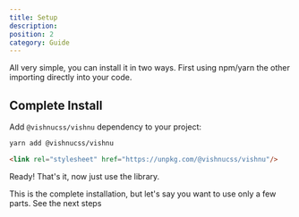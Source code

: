 ```yaml
---
title: Setup
description: 
position: 2
category: Guide
---
```


All very simple, you can install it in two ways. First using npm/yarn the other importing directly into your code.

## Complete Install

Add `@vishnucss/vishnu` dependency to your project:

<code-group>
  <code-block label="YARN" active>

  ```bash
  yarn add @vishnucss/vishnu
  ```

  </code-block>
  <code-block label="CDN">

  ```html
<link rel="stylesheet" href="https://unpkg.com/@vishnucss/vishnu"/>
  ```

  </code-block>
</code-group>

Ready! That's it, now just use the library.

This is the complete installation, but let's say you want to use only a few parts. See the next steps
